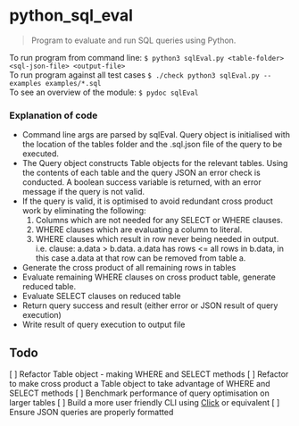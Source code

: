# python_sql_eval

> Program to evaluate and run SQL queries using Python.

To run program from command line: ```$ python3 sqlEval.py <table-folder> <sql-json-file> <output-file> ``` </br>
To run program against all test cases ```$ ./check python3 sqlEval.py -- examples examples/*.sql``` </br>
To see an overview of the module: ```$ pydoc sqlEval```

### Explanation of code
* Command line args are parsed by sqlEval. Query object is initialised with the location of the tables folder and the
.sql.json file of the query to be executed.
* The Query object constructs Table objects for the relevant tables. Using the contents of each table and the query JSON
an error check is conducted. A boolean success variable is returned, with an error message if the query is not valid.
* If the query is valid, it is optimised to avoid redundant cross product work by eliminating the following:
    1. Columns which are not needed for any SELECT or WHERE clauses.
    2. WHERE clauses which are evaluating a column to literal.
    3. WHERE clauses which result in row never being needed in output. i.e. clause: a.data > b.data. a.data has rows
    <= all rows in b.data, in this case a.data at that row can be removed from table a.
* Generate the cross product of all remaining rows in tables
* Evaluate remaining WHERE clauses on cross product table, generate reduced table.
* Evaluate SELECT clauses on reduced table
* Return query success and result (either error or JSON result of query execution)
* Write result of query execution to output file

## Todo
 [ ] Refactor Table object - making WHERE and SELECT methods
 [ ] Refactor to make cross product a Table object to take advantage of WHERE and SELECT methods
 [ ] Benchmark performance of query optimisation on larger tables
 [ ] Build a more user friendly CLI using [Click](https://click.palletsprojects.com/en/7.x/) or equivalent
 [ ] Ensure JSON queries are properly formatted
